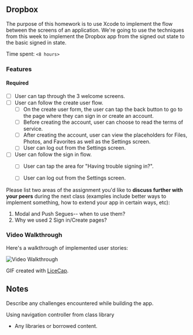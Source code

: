 ## Dropbox

The purpose of this homework is to use Xcode to implement the flow between the screens of an application. We're going to use the techniques from this week to implement the Dropbox app from the signed out state to the basic signed in state.

Time spent: `<8 hours>`

### Features

#### Required

- [ ] User can tap through the 3 welcome screens.
- [ ] User can follow the create user flow.
  - [ ] On the create user form, the user can tap the back button to go to the page where they can sign in or create an account.
  - [ ] Before creating the account, user can choose to read the terms of service.
  - [ ] After creating the account, user can view the placeholders for Files, Photos, and Favorites as well as the Settings screen.
  - [ ] User can log out from the Settings screen.
- [ ] User can follow the sign in flow.
  - [ ] User can tap the area for "Having trouble signing in?".
  - [ ] User can log out from the Settings screen.


Please list two areas of the assignment you'd like to **discuss further with your peers** during the next class (examples include better ways to implement something, how to extend your app in certain ways, etc):

1. Modal and Push Segues-- when to use them?
2. Why we used 2 Sign in/Create pages?

### Video Walkthrough 

Here's a walkthrough of implemented user stories:

<img src='http://i.imgur.com/link/to/your/gif/file.gif' title='Video Walkthrough' width='' alt='Video Walkthrough' />

GIF created with [LiceCap](http://www.cockos.com/licecap/).

## Notes

Describe any challenges encountered while building the app.

Using navigation controller from class library

* Any libraries or borrowed content.
